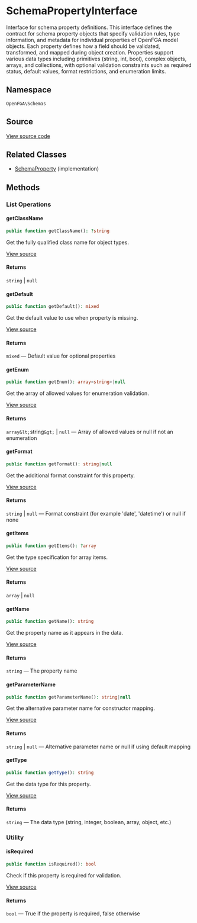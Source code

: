 # SchemaPropertyInterface

Interface for schema property definitions. This interface defines the contract for schema property objects that specify validation rules, type information, and metadata for individual properties of OpenFGA model objects. Each property defines how a field should be validated, transformed, and mapped during object creation. Properties support various data types including primitives (string, int, bool), complex objects, arrays, and collections, with optional validation constraints such as required status, default values, format restrictions, and enumeration limits.

## Namespace

`OpenFGA\Schemas`

## Source

[View source code](https://github.com/evansims/openfga-php/blob/main/src/Schemas/SchemaPropertyInterface.php)

## Related Classes

* [SchemaProperty](Schemas/SchemaProperty.md) (implementation)

## Methods

### List Operations

#### getClassName

```php
public function getClassName(): ?string

```

Get the fully qualified class name for object types.

[View source](https://github.com/evansims/openfga-php/blob/main/src/Schemas/SchemaPropertyInterface.php#L29)

#### Returns

`string` &#124; `null`

#### getDefault

```php
public function getDefault(): mixed

```

Get the default value to use when property is missing.

[View source](https://github.com/evansims/openfga-php/blob/main/src/Schemas/SchemaPropertyInterface.php#L36)

#### Returns

`mixed` — Default value for optional properties

#### getEnum

```php
public function getEnum(): array<string>|null

```

Get the array of allowed values for enumeration validation.

[View source](https://github.com/evansims/openfga-php/blob/main/src/Schemas/SchemaPropertyInterface.php#L43)

#### Returns

`array&lt;`string`&gt;` &#124; `null` — Array of allowed values or null if not an enumeration

#### getFormat

```php
public function getFormat(): string|null

```

Get the additional format constraint for this property.

[View source](https://github.com/evansims/openfga-php/blob/main/src/Schemas/SchemaPropertyInterface.php#L50)

#### Returns

`string` &#124; `null` — Format constraint (for example &#039;date&#039;, &#039;datetime&#039;) or null if none

#### getItems

```php
public function getItems(): ?array

```

Get the type specification for array items.

[View source](https://github.com/evansims/openfga-php/blob/main/src/Schemas/SchemaPropertyInterface.php#L57)

#### Returns

`array` &#124; `null`

#### getName

```php
public function getName(): string

```

Get the property name as it appears in the data.

[View source](https://github.com/evansims/openfga-php/blob/main/src/Schemas/SchemaPropertyInterface.php#L64)

#### Returns

`string` — The property name

#### getParameterName

```php
public function getParameterName(): string|null

```

Get the alternative parameter name for constructor mapping.

[View source](https://github.com/evansims/openfga-php/blob/main/src/Schemas/SchemaPropertyInterface.php#L71)

#### Returns

`string` &#124; `null` — Alternative parameter name or null if using default mapping

#### getType

```php
public function getType(): string

```

Get the data type for this property.

[View source](https://github.com/evansims/openfga-php/blob/main/src/Schemas/SchemaPropertyInterface.php#L78)

#### Returns

`string` — The data type (string, integer, boolean, array, object, etc.)

### Utility

#### isRequired

```php
public function isRequired(): bool

```

Check if this property is required for validation.

[View source](https://github.com/evansims/openfga-php/blob/main/src/Schemas/SchemaPropertyInterface.php#L85)

#### Returns

`bool` — True if the property is required, false otherwise
